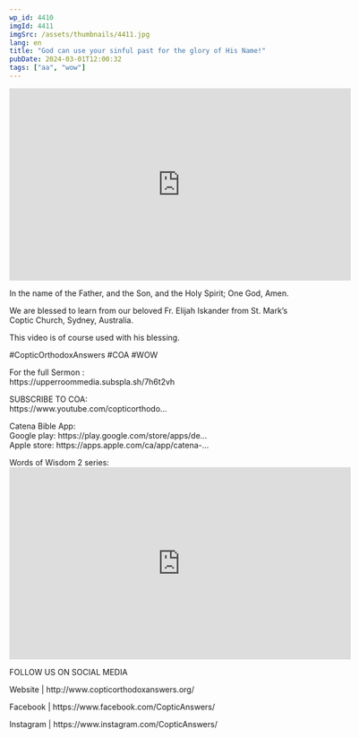 ```yaml
---
wp_id: 4410
imgId: 4411
imgSrc: /assets/thumbnails/4411.jpg
lang: en
title: "God can use your sinful past for the glory of His Name!"
pubDate: 2024-03-01T12:00:32
tags: ["aa", "wow"]
---
```

<!-- page: 6 -->

<p><iframe loading="lazy" title="" src="https://www.youtube.com/embed/_NIXP7mTOXs" width="609.52" height="342.85" frameborder="0" allowfullscreen="allowfullscreen"></iframe></p>
<p>In the name of the Father, and the Son, and the Holy Spirit; One God, Amen.</p>
<p>We are blessed to learn from our beloved Fr. Elijah Iskander from St. Mark&#8217;s Coptic Church, Sydney, Australia.</p>
<p>This video is of course used with his blessing.</p>
<p>#CopticOrthodoxAnswers​ #COA​ #WOW​</p>
<p>For the full Sermon :<br />
https://upperroommedia.subspla.sh/7h6t2vh</p>
<p>SUBSCRIBE TO COA:<br />
https://www.youtube.com/copticorthodo​&#8230;</p>
<p>Catena Bible App:<br />
Google play: https://play.google.com/store/apps/de&#8230;​<br />
Apple store: https://apps.apple.com/ca/app/catena-​​&#8230;</p>
<p>Words of Wisdom 2 series:<br />
<iframe loading="lazy" title="YouTube video player" src="https://www.youtube.com/embed/videoseries?si=Tc4SoZIX0bXjAZe0&amp;list=PLA20bNyz8F1DWwPAaKKwnEtNmB4URhPL4" width="609.52" height="342.85" frameborder="0" allowfullscreen="allowfullscreen"></iframe></p>
<p>FOLLOW US ON SOCIAL MEDIA</p>
<p>Website | http://www.copticorthodoxanswers.org/​</p>
<p>Facebook | https://www.facebook.com/CopticAnswers/​</p>
<p>Instagram | https://www.instagram.com/CopticAnswers/</p>
